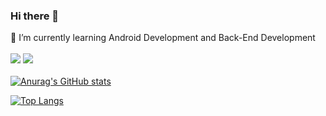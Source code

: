 ### Hi there 👋
🌱 I’m currently learning Android Development and Back-End Development
<br>
<br>
<img src="https://img.shields.io/badge/LinkedIn-0077B5?style=for-the-badge&logo=linkedin&logoColor=white&link=https://www.linkedin.com/in/arasopraza/" />
<img src="https://img.shields.io/badge/medium-%2312100E.svg?&style=for-the-badge&logo=medium&logoColor=white&link=https://arasopraza.medium.com/" />
<br>
<br>
[![Anurag's GitHub stats](https://github-readme-stats.vercel.app/api?username=arasopraza&show_icons=true)
](https://github.com/anuraghazra/github-readme-stats)

[![Top Langs](https://github-readme-stats.vercel.app/api/top-langs/?username=arasopraza&layout=compact)](https://github.com/anuraghazra/github-readme-stats)
<!--
**arasopraza/arasopraza** is a ✨ _special_ ✨ repository because its `README.md` (this file) appears on your GitHub profile.

Here are some ideas to get you started:

- 🔭 I’m currently working on ...
- 🌱 I’m currently learning ...
- 👯 I’m looking to collaborate on ...
- 🤔 I’m looking for help with ...
- 💬 Ask me about ...
- 📫 How to reach me: ...
- 😄 Pronouns: ...
- ⚡ Fun fact: ...
-->
